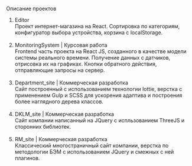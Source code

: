 Описание проектов

1. Editor <br/> Проект интернет-магазина на React. Сортировка по категориям, конфигуратор выбора устройства, корзина с localStorage. <br/><br/>
2. MonitoringSystem | Курсовая работа <br/> Frontend часть проекта на React JS, созданного в качестве модели системы реального времени.
Получение данных с датчиков, отрисовка их на графиках. Кнопки обратного действия, отправляющие запросы на сервер. <br/><br/>
3. Department_site | Коммерческая разработка <br/> Сайт построенный с использованием технологии lottie, верстка с применением Gulp и SCSS для ускорения адаптива и построения более наглядного дерева классов. <br/><br/>
4. DKLM_site | Коммерческая разработка <br/> Сайт компании написанный на JQuery с испльзованием ThreeJS и сторонних библиотек. <br/><br/>
5. RM_site | Коммерческая разработка <br/> Классический многостраничный сайт компании, верстка по методологии БЭМ с использованием JQuery и смежных с ней плагинов. <br/>
   
